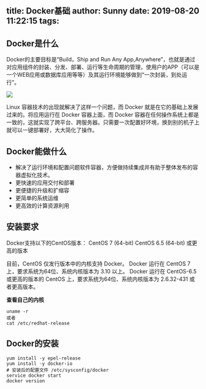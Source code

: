 title: Docker基础
author: Sunny
date: 2019-08-20 11:22:15
tags:
---

##	Docker是什么

Docker的主要目标是“Build，Ship and Run Any App,Anywhere”，也就是通过对应用组件的封装、分发、部署、运行等生命周期的管理，使用户的APP（可以是一个WEB应用或数据库应用等等）及其运行环境能够做到“一次封装，到处运行”。

![](https://raw.githubusercontent.com/tec-feng/tec-feng.github.io/hexo/image/docker.jpg)

Linux 容器技术的出现就解决了这样一个问题，而 Docker 就是在它的基础上发展过来的。将应用运行在 Docker 容器上面，而 Docker 容器在任何操作系统上都是一致的，这就实现了跨平台、跨服务器。只需要一次配置好环境，换到别的机子上就可以一键部署好，大大简化了操作。

##	Docker能做什么

- 解决了运行环境和配置问题软件容器，方便做持续集成并有助于整体发布的容器虚拟化技术。
- 更快速的应用交付和部署
- 更便捷的升级和扩缩容
- 更简单的系统运维
- 更高效的计算资源利用

## 安装要求

Docker支持以下的CentOS版本：
CentOS 7 (64-bit)
CentOS 6.5 (64-bit) 或更高的版本

目前，CentOS 仅发行版本中的内核支持 Docker。
Docker 运行在 CentOS 7 上，要求系统为64位、系统内核版本为 3.10 以上。
Docker 运行在 CentOS-6.5 或更高的版本的 CentOS 上，要求系统为64位、系统内核版本为 2.6.32-431 或者更高版本。

**查看自己的内核**

~~~shell
uname -r
或者
cat /etc/redhat-release
~~~

## Docker的安装

~~~	shell
yum install -y epel-release
yum install -y docker-io
# 安装后的配置文件 /etc/sysconfig/docker
service docker start 
docker version
~~~









